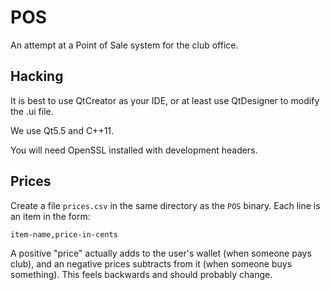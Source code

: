 # POS

An attempt at a Point of Sale system for the club office.

## Hacking ##

It is best to use QtCreator as your IDE, or at least use QtDesigner to modify
the .ui file.

We use Qt5.5 and C++11.

You will need OpenSSL installed with development headers.

## Prices ##

Create a file `prices.csv` in the same directory as the `POS` binary. Each
line is an item in the form:

```
item-name,price-in-cents
```

A positive "price" actually adds to the user's wallet (when someone pays club),
and an negative prices subtracts from it (when someone buys something). This
feels backwards and should probably change.
